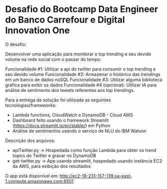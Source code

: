 # Desafio do Bootcamp Data Engineer do Banco Carrefour e Digital Innovation One

O desafio:

Desenvolver uma aplicação para monitorar o top trending e seu devido volume na rede social com o passar do tempo:

Funcionalidade #1: Utilizar a api do twitter para consumir o top trending e seu devido volume
Funcionalidade #2: Armazenar o histórico das trendings em um banco de dados noSQL
Funcionalidade #3: Utilizar alguma biblioteca gráfica para exibir os dados
Funcionalidade #4 (opcional): Utilizar IA para análise de sentimento dos tweets referentes aos top trendings.

Para a entrega da solução foi utilizada as seguintes tecnologias/frameworks:

- Lambda functions, CloudWatch e DynamoDB - Cloud AWS
- Dashboard feito usando o framework Streamlit (https://docs.streamlit.io/en/stable/) em Python
- Análise de sentimentos usando o serviço de NLU do IBM Watson

Descrição dos arquivos:

- apiTwitter.py -> Hospedada como função Lambda para obter os trend topics do Twitter e gravar no DynamoDB
- get-twitter.py -> App usando streamlit, hospedado usando instância EC2 da AWS, para exibição dos resultados

O app está disponível em: http://ec2-18-231-157-139.sa-east-1.compute.amazonaws.com:8501
